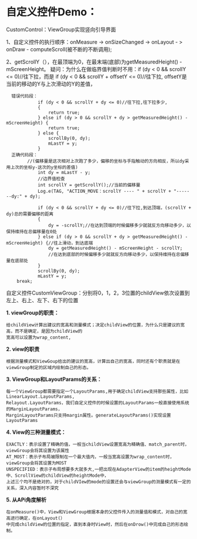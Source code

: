 # 自定义控件Demo：
CustomControl：ViewGroup实现竖向引导界面

1、自定义控件的执行顺序：onMeasure -> onSizeChanged -> onLayout - > onDraw - computeScroll(被不断的不断调用);

2、getScrollY（），在最顶端为0，在最末端(底部)为getMeasuredHeight() - mScreenHeight。
疑问：为什么在做临界值判断时不用：if (dy < 0 && scrollY <= 0)//往下拉，而是 if (dy < 0 && scrollY + offsetY <= 0)//往下拉,
		 	offsetY是当前的移动的Y与上次滑动的Y的差值，
      
      错误代码段：
                if (dy < 0 && scrollY + dy <= 0)//往下拉,往下拉多少,
                {
                    return true;
                } else if (dy > 0 && scrollY + dy > getMeasuredHeight() - mScreenHeight) {
                    return true;
                } else {
                    scrollBy(0, dy);
                    mLastY = y;
                }
      正确代码段：
      		//(偏移量是这次相对上次跑了多少，偏移的坐标与手指触动的方向相反，所以dy采用上次的坐标y-这次的y坐标的差值)
                int dy = mLastY - y;
                //边界值检查
                int scrollY = getScrollY();//当前的偏移量
                Log.e(TAG, "ACTION_MOVE：scrollY ---- " + scrollY + "-------dy:" + dy);

                if (dy < 0 && scrollY + dy <= 0)//往下拉,到达顶端，(scrollY + dy)总的需要偏移的距离
                {
                    dy = -scrollY;//在达到顶端的时候偏移多少就就反方向移动多少，以保持维持在总偏移量在0处
                } else if (dy > 0 && scrollY + dy > getMeasuredHeight() - mScreenHeight) {//往上滑动，到达底端
                    dy = getMeasuredHeight() - mScreenHeight - scrollY;
                    //在达到底部的时候偏移多少就就反方向移动多少，以保持维持在总偏移量在底部处
                }
                scrollBy(0, dy);
                mLastY = y;
		break;
			








自定义控件CustomViewGroup：分别将0，1，2，3位置的childView依次设置到左上、右上、左下、右下的位置

**1. viewGroup的职责：**

    给childView计算出建议的宽高和测量模式；决定childView的位置，为什么只是建议的宽高，而不是确定，是因为childView的
	宽高可以设置为wrap_content,

**2. view的职责**

	根据测量模式和ViewGoup给出的建议的宽高，计算出自己的宽高，同时还有个职责就是在viewGroup制定的区域内绘制自己的形态。

**3. ViewGroup和LayoutParams的关系：**
	
	每一个ViewGroup都需要指定一个LayoutParams,用于确定childView支持那些属性，比如LinearLayout.LayoutParams,
	Relayout.LayoutParams，我们自定义控件的时候设置的LayoutParams一般直接使用系统的MarginLayoutParams，
	MarginLayoutParams只支持margin属性。generateLayoutParams()实现设置LayoutParams

**4. View的三种测量模式：**

	EXACTLY：表示设置了精确的值，一般当childView设置宽高为精确值、match_parent时，viewGroup会将其设置为该属性
    AT_MOST：表示子布局被限制在一个最大值内，一般当宽高设置为wrap_content时，viewGroup会将其设置为MOST
    UNSPECIFIED：表示子布局想要多大就多大,一把出现在AdapterView的item的heightMode中、ScrollView的childView的heightMode中，
    上述三个均不是绝对的，对于childVIew的mode的设置还会与viewGroup的测量模式有一定的关系，深入内容暂时不深究

**5. 从APi角度解析**
	
	在onMeasure()中，View和ViewGroup根据本身的父控件传入的测量值和模式，对自己的宽高进行确定，在onLayout(）
	中完成childView的位置的指定，直到本身时View时，然后在onDrow()中完成自己的形态绘制。
